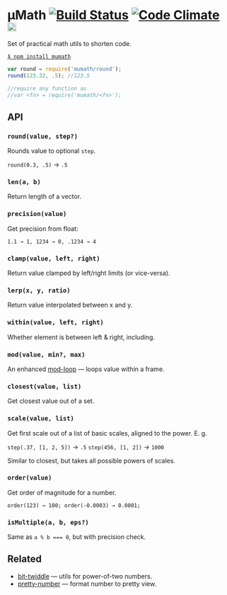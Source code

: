 # μMath [![Build Status](https://travis-ci.org/dfcreative/mumath.svg?branch=master)](https://travis-ci.org/dfcreative/mumath) [![Code Climate](https://codeclimate.com/github/dfcreative/mumath/badges/gpa.svg)](https://codeclimate.com/github/dfcreative/mumath) <a href="UNLICENSE"><img src="http://upload.wikimedia.org/wikipedia/commons/6/62/PD-icon.svg" width="20"/></a>

Set of practical math utils to shorten code.

[`$ npm install mumath`](https://npmjs.org/package/mumath)

```js
var round = require('mumath/round');
round(123.32, .5); //123.5

//require any function as
//var <fn> = require('mumath/<fn>');
```

## API

### `round(value, step?)`

Rounds value to optional `step`.

`round(0.3, .5)` → `.5`


### `len(a, b)`

Return length of a vector.


### `precision(value)`

Get precision from float:

`1.1 → 1, 1234 → 0, .1234 → 4`


### `clamp(value, left, right)`

Return value clamped by left/right limits (or vice-versa).


### `lerp(x, y, ratio)`

Return value interpolated between x and y.


### `within(value, left, right)`

Whether element is between left & right, including.


### `mod(value, min?, max)`

An enhanced [mod-loop](http://npmjs.org/package/mod-loop) — loops value within a frame.


### `closest(value, list)`

Get closest value out of a set.


### `scale(value, list)`

Get first scale out of a list of basic scales, aligned to the power. E. g.

`step(.37, [1, 2, 5])` → `.5`
`step(456, [1, 2])` → `1000`

Similar to closest, but takes all possible powers of scales.

### `order(value)`

Get order of magnitude for a number.

`order(123) → 100; order(-0.0003) → 0.0001;`


### `isMultiple(a, b, eps?)`

Same as `a % b === 0`, but with precision check.


## Related

* [bit-twiddle](https://www.npmjs.com/package/bit-twiddle) — utils for power-of-two numbers.
* [pretty-number](https://www.npmjs.com/package/pretty-number) — format number to pretty view.
